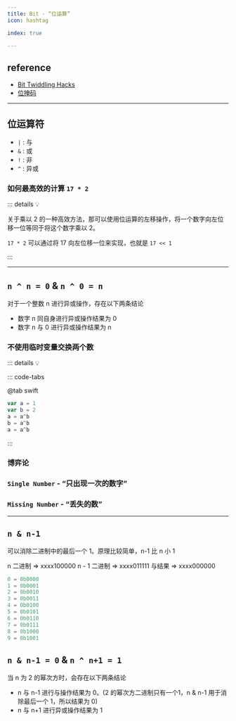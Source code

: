 ```yaml
---
title: Bit - “位运算”
icon: hashtag

index: true

---
```


<!-- more -->

## reference

- [Bit Twiddling Hacks](https://graphics.stanford.edu/~seander/bithacks.html)
- [位掩码](https://visualgo.net/zh/bitmask/print)

------

## 位运算符

  * `|` : 与
  * `&` : 或
  * `!` : 非
  * `^` : 异或

### 如何最高效的计算 `17 * 2`

::: details 💡

  关于乘以 2 的一种高效方法，那可以使用位运算的左移操作，将一个数字向左位移一位等同于将这个数字乘以 2。
  
  `17 * 2` 可以通过将 17 向左位移一位来实现，也就是 `17 << 1`

:::

------

## `n ^ n = 0` & `n ^ 0 = n`

  对于一个整数 n 进行异或操作，存在以下两条结论

  - 数字 n 同自身进行异或操作结果为 0
  - 数字 n 与 0 进行异或操作结果为 n

### 不使用临时变量交换两个数

::: details 💡

::: code-tabs

@tab swift
```swift
var a = 1
var b = 2
a = a^b
b = a^b
a = a^b
```

:::

### 博弈论

<!-- 黑板异或游戏 -->
<!-- @include: @leetcode/problems/0x0800.md#0810 -->

### `Single Number` - “只出现一次的数字”

<!-- 只出现一次的数字 -->
<!-- @include: @leetcode/problems/0x0100.md#0136 -->

<!-- 只出现一次的数字 II -->
<!-- @include: @leetcode/problems/0x0100.md#0137 -->

<!-- 只出现一次的数字 III -->
<!-- @include: @leetcode/problems/0x0200.md#0260 -->
  
### `Missing Number` - “丢失的数”

<!-- 丢失的数字 -->
<!-- @include: @leetcode/problems/0x0200.md#0268 -->

------

## `n & n-1`
    
  可以消除二进制中的最后一个 1。原理比较简单，n-1 比 n 小 1
  
  n 二进制     => xxxx100000
  n - 1 二进制 => xxxx011111
  与结果       => xxxx000000 

```c
0 = 0b0000
1 = 0b0001
2 = 0b0010
3 = 0b0011
4 = 0b0100
5 = 0b0101
6 = 0b0110
7 = 0b0111
8 = 0b1000
9 = 0b1001
```

<!-- 位1的个数 -->
<!-- @include: @leetcode/problems/0x0100.md#0191 -->

## `n & n-1 = 0` & `n ^ n+1 = 1`

  当 n 为 2 的幂次方时，会存在以下两条结论

  - n 与 n-1 进行与操作结果为 0。(2 的幂次方二进制只有一个1，n & n-1 用于消除最后一个 1，所以结果为 0)
  - n 与 n+1 进行异或操作结果为 1

<!-- 2 的幂 -->
<!-- @include: @leetcode/problems/0x0200.md#0231 -->

<!-- 4的幂 -->
<!-- @include: @leetcode/problems/0x0300.md#0342 -->